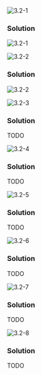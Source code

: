 ![3.2-1](https://github.com/cpp-rakesh/Algorithms/blob/master/Chapter_3_Growth_of_Functions/3.2_Standard_Notations_And_Common_Functions/Exercises/repo/3.2-1_problem.png)
### Solution
![3.2-1](https://github.com/cpp-rakesh/Algorithms/blob/master/Chapter_3_Growth_of_Functions/3.2_Standard_Notations_And_Common_Functions/Exercises/repo/3.2-1_solution.png)


![3.2-2](https://github.com/cpp-rakesh/Algorithms/blob/master/Chapter_3_Growth_of_Functions/3.2_Standard_Notations_And_Common_Functions/Exercises/repo/3.2-2_problem.png)
### Solution
![3.2-2](https://github.com/cpp-rakesh/Algorithms/blob/master/Chapter_3_Growth_of_Functions/3.2_Standard_Notations_And_Common_Functions/Exercises/repo/3.2-2_solution.png)



![3.2-3](https://github.com/cpp-rakesh/Algorithms/blob/master/Chapter_3_Growth_of_Functions/3.2_Standard_Notations_And_Common_Functions/Exercises/repo/3.2-3_problem.png)
### Solution
TODO


![3.2-4](https://github.com/cpp-rakesh/Algorithms/blob/master/Chapter_3_Growth_of_Functions/3.2_Standard_Notations_And_Common_Functions/Exercises/repo/3.2-4_problem.png)
### Solution
TODO


![3.2-5](https://github.com/cpp-rakesh/Algorithms/blob/master/Chapter_3_Growth_of_Functions/3.2_Standard_Notations_And_Common_Functions/Exercises/repo/3.2-5_problem.png)
### Solution
TODO


![3.2-6](https://github.com/cpp-rakesh/Algorithms/blob/master/Chapter_3_Growth_of_Functions/3.2_Standard_Notations_And_Common_Functions/Exercises/repo/3.2-6_problem.png)
### Solution
TODO


![3.2-7](https://github.com/cpp-rakesh/Algorithms/blob/master/Chapter_3_Growth_of_Functions/3.2_Standard_Notations_And_Common_Functions/Exercises/repo/3.2-7_problem.png)
### Solution
TODO


![3.2-8](https://github.com/cpp-rakesh/Algorithms/blob/master/Chapter_3_Growth_of_Functions/3.2_Standard_Notations_And_Common_Functions/Exercises/repo/3.2-8_problem.png)
### Solution
TODO